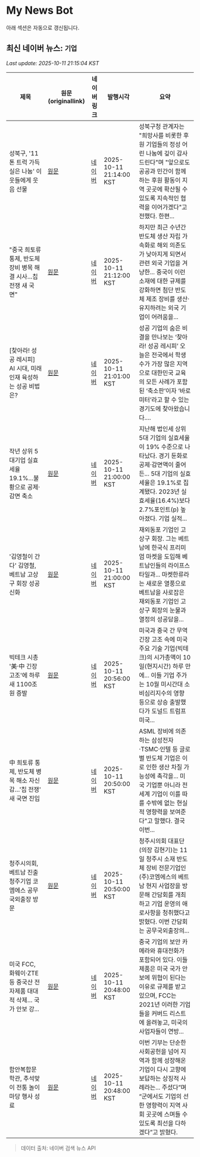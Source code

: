 # My News Bot

아래 섹션은 자동으로 갱신됩니다.

<!-- NEWS:START -->
## 최신 네이버 뉴스: `기업`
_Last update: 2025-10-11 21:15:04 KST_

| 제목 | 원문(originallink) | 네이버 링크 | 발행시각 | 요약 |
|---|---|---|---|---|
| 성북구, '11톤 트럭 가득 실은 나눔' 이웃들에게 웃음 선물 | [원문](https://www.tournews21.com/news/articleView.html?idxno=117299) | [네이버](https://www.tournews21.com/news/articleView.html?idxno=117299) | 2025-10-11 21:14:00 KST | 성북구청 관계자는 "희망사를 비롯한 후원 기업들의 정성 어린 나눔에 깊이 감사드린다"며 "앞으로도 공공과 민간이 함께하는 후원 활동이 지역 곳곳에 확산될 수 있도록 지속적인 협력을 이어가겠다"고 전했다. 한편... |
| "중국 희토류 통제, 반도체 장비 병목 해결 시사…칩 전쟁 새 국면" | [원문](https://daily.hankooki.com/news/articleView.html?idxno=1280677) | [네이버](https://daily.hankooki.com/news/articleView.html?idxno=1280677) | 2025-10-11 21:12:00 KST | 하지만 최근 수년간 반도체 생산 자립 가속화로 해외 의존도가 낮아지게 되면서 관련 외국 기업을 겨냥한... 중국이 이런 소재에 대한 규제를 강화하면 첨단 반도체 제조 장비를 생산·유지하려는 외국 기업이 어려움을... |
| [찾아라! 성공 레시피] AI 시대, 미래 인재 육성하는 성공 비법은? | [원문](http://www.yonhapnewstv.co.kr/MYH20251002152258uLT) | [네이버](https://n.news.naver.com/mnews/article/422/0000789835?sid=101) | 2025-10-11 21:01:00 KST | 성공 기업의 숨은 비결을 만나보는 ‘찾아라! 성공 레시피’ 오늘은 전국에서 학생 수가 가장 많은 지역으로 대한민국 교육의 모든 사례가 포함된 ‘축소판’이자 ‘바로미터’라고 할 수 있는 경기도에 찾아왔습니다.... |
| 작년 상위 5대기업 실효세율 19.1%…불황으로 공제·감면 축소 | [원문](https://www.getnews.co.kr/news/articleView.html?idxno=843977) | [네이버](https://www.getnews.co.kr/news/articleView.html?idxno=843977) | 2025-10-11 21:00:00 KST | 지난해 법인세 상위 5대 기업의 실효세율이 19% 수준으로 나타났다. 경기 둔화로 공제·감면액이 줄어든... 5대 기업의 실효세율은 19.1%로 집계됐다. 2023년 실효세율(16.4%)보다 2.7%포인트(p) 높아졌다. 기업 실적... |
| '김영철이 간다' 김영철, 베트남 고상구 회장 성공신화 | [원문](https://enter.etoday.co.kr/news/view/285762) | [네이버](https://enter.etoday.co.kr/news/view/285762) | 2025-10-11 21:00:00 KST | 재외동포 기업인 고상구 회장. 그는 베트남에 한국식 프리미엄 마켓을 도입해 베트남인들의 라이프스타일과... 마켓한류라는 새로운 열풍으로 베트남을 사로잡은 재외동포 기업인 고상구 회장의 눈물과 열정의 성공담을... |
| 빅테크 시총 '美·中 긴장 고조'에 하루새 1100조원 증발 | [원문](https://www.getnews.co.kr/news/articleView.html?idxno=843976) | [네이버](https://www.getnews.co.kr/news/articleView.html?idxno=843976) | 2025-10-11 20:56:00 KST | 미국과 중국 간 무역 긴장 고조 속에 미국 주요 기술 기업(빅테크)의 시가총액이 10일(현지시간) 하루 만에... 이들 기업 주가는 10월 미시간대 소비심리지수의 영향 등으로 상승 출발했다가 도널드 트럼프 미국... |
| 中 희토류 통제, 반도체 병목 해소 자신감…'칩 전쟁' 새 국면 진입 | [원문](https://www.abcn.kr/news/articleView.html?idxno=83417) | [네이버](https://www.abcn.kr/news/articleView.html?idxno=83417) | 2025-10-11 20:50:00 KST | ASML 장비에 의존하는 삼성전자·TSMC·인텔 등 글로벌 반도체 기업은 이로 인한 생산 차질 가능성에 촉각을... 미국 기업뿐 아니라 전 세계 기업이 이를 따를 수밖에 없는 현실적 영향력을 보여준다"고 말했다. 결국 이번... |
| 청주시의회, 베트남 진출 청주기업 코엠에스 공무국외출장 방문 | [원문](https://www.ngonews.kr/news/articleView.html?idxno=215743) | [네이버](https://www.ngonews.kr/news/articleView.html?idxno=215743) | 2025-10-11 20:50:00 KST | 청주시의회 대표단(의장 김현기)는 11일 청주시 소재 반도체 장비 전문기업인 (주)코엠에스의 베트남 현지 사업장을 방문해 간담회를 개최하고 기업 운영의 애로사항을 청취했다고 밝혔다. 이번 간담회는 공무국외출장의... |
| 미국 FCC, 화웨이·ZTE 등 중국산 전자제품 대대적 삭제… 국가 안보 강... | [원문](https://www.gokorea.kr/news/articleView.html?idxno=842629) | [네이버](https://www.gokorea.kr/news/articleView.html?idxno=842629) | 2025-10-11 20:48:00 KST | 중국 기업의 보안 카메라와 휴대전화가 포함되어 있다. 이들 제품은 미국 국가 안보에 위협이 된다는 이유로 규제를 받고 있으며, FCC는 2021년 이러한 기업들을 커버드 리스트에 올려놓고, 미국의 사업자들이 연방... |
| 함안복합문학관, 추석맞이 전통 놀이마당 행사 성료 | [원문](https://www.kukinews.com/article/view/kuk202510110024) | [네이버](https://www.kukinews.com/article/view/kuk202510110024) | 2025-10-11 20:48:00 KST | 이번 기부는 단순한 사회공헌을 넘어 지역과 함께 성장해온 기업이 다시 고향에 보답하는 상징적 사례라는... 주셨다”며 “군에서도 기업의 선한 영향력이 지역 사회 곳곳에 스며들 수 있도록 최선을 다하겠다”고 밝혔다. |

> 데이터 출처: 네이버 검색 뉴스 API
<!-- NEWS:END -->

